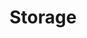 ---
title: Storage
desc: Application strucuture instrcutions for firebase implementation on the Quasar framework.
---
